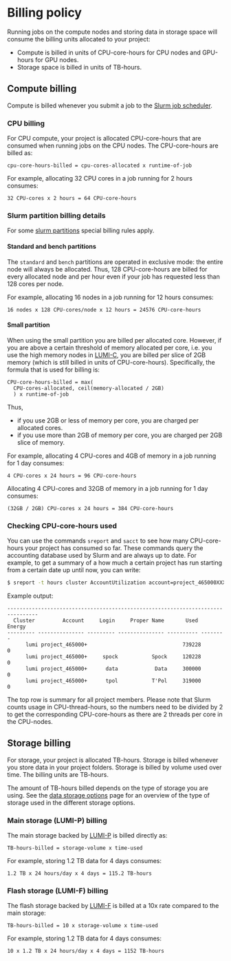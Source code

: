 [lumi-c]: ../../computing/systems/lumic.md
[lumi-f]: ../../storage/parallel/lumif.md
[lumi-p]: ../../storage/parallel/lumip.md
[slurm-quickstart]: slurm-quickstart.md
[slurm-partitions]: partitions.md
[data-storage-options]: ../../storage/storing-data.md

# Billing policy

Running jobs on the compute nodes and storing data in storage space will consume
the billing units allocated to your project:

- Compute is billed in units of CPU-core-hours for CPU nodes and GPU-hours for
  GPU nodes.
- Storage space is billed in units of TB-hours.

## Compute billing

Compute is billed whenever you submit a job to the [Slurm job
scheduler][slurm-quickstart].

### CPU billing

For CPU compute, your project is allocated CPU-core-hours that are consumed
when running jobs on the CPU nodes. The CPU-core-hours are billed as:

```text
cpu-core-hours-billed = cpu-cores-allocated x runtime-of-job
```

For example, allocating 32 CPU cores in a job running for 2 hours consumes:

```text
32 CPU-cores x 2 hours = 64 CPU-core-hours
```

### Slurm partition billing details

For some [slurm partitions][slurm-partitions] special billing rules apply.

#### Standard and bench partitions

The `standard` and `bench` partitions are operated in exclusive mode: the
entire node will always be allocated. Thus, 128 CPU-core-hours are billed for
every allocated node and per hour even if your job has requested less than 128
cores per node.

For example, allocating 16 nodes in a job running for 12 hours consumes:

```text
16 nodes x 128 CPU-cores/node x 12 hours = 24576 CPU-core-hours
```

#### Small partition

When using the small partition you are billed per allocated core. However, if
you are above a certain threshold of memory allocated per core, i.e. you use
the high memory nodes in [LUMI-C][lumi-c], you are billed per slice of 2GB
memory (which is still billed in units of CPU-core-hours). Specifically, the
formula that is used for billing is:

```text
CPU-core-hours-billed = max(
  CPU-cores-allocated, ceil(memory-allocated / 2GB)
  ) x runtime-of-job
```

Thus,

- if you use 2GB or less of memory per core, you are charged per allocated
  cores.
- if you use more than 2GB of memory per core, you are charged per 2GB slice
  of memory.

For example, allocating 4 CPU-cores and 4GB of memory in a job running for 1 day
consumes:

```text
4 CPU-cores x 24 hours = 96 CPU-core-hours
```

Allocating 4 CPU-cores and 32GB of memory in a job running for 1 day consumes:

```text
(32GB / 2GB) CPU-cores x 24 hours = 384 CPU-core-hours
```

### Checking CPU-core-hours used

You can use the commands `sreport` and `sacct` to see how many CPU-core-hours
your project has consumed so far. These commands query the accounting database
used by Slurm and are always up to date. For example, to get a summary of a how
much a certain project has run starting from a certain date up until now, you
can write:

```bash
$ sreport -t hours cluster AccountUtilization account=project_465000XXX start=2022-01-01 end=now
```

Example output:

```text
--------------------------------------------------------------------------------
  Cluster         Account     Login     Proper Name       Used   Energy 
--------- --------------- --------- --------------- ---------- -------- 
      lumi project_465000+                               739228        0 
      lumi project_465000+     spock           Spock     120228        0 
      lumi project_465000+      data            Data     300000        0 
      lumi project_465000+      tpol           T'Pol     319000        0 
```

The top row is summary for all project members. Please note that Slurm counts
usage in CPU-thread-hours, so the numbers need to be divided by 2 to get the
corresponding CPU-core-hours as there are 2 threads per core in the CPU-nodes.

## Storage billing

For storage, your project is allocated TB-hours. Storage is billed whenever you
store data in your project folders. Storage is billed by volume used over time.
The billing units are TB-hours.

The amount of TB-hours billed depends on the type of storage you are using. See
the [data storage options][data-storage-options] page for an overview of the
type of storage used in the different storage options.

### Main storage (LUMI-P) billing

The main storage backed by [LUMI-P][lumi-p] is billed directly as:

```text
TB-hours-billed = storage-volume x time-used
```

For example, storing 1.2 TB data for 4 days consumes:

```text
1.2 TB x 24 hours/day x 4 days = 115.2 TB-hours
```

### Flash storage (LUMI-F) billing

The flash storage backed by [LUMI-F][lumi-f] is billed at a 10x rate compared
to the main storage:

```text
TB-hours-billed = 10 x storage-volume x time-used
```

For example, storing 1.2 TB data for 4 days consumes:

```text
10 x 1.2 TB x 24 hours/day x 4 days = 1152 TB-hours
```
